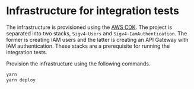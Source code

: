 # Infrastructure for integration tests

The infrastructure is provisioned using the [AWS CDK](https://docs.aws.amazon.com/cdk/api/latest/). The project is separated into two stacks, `Sigv4-Users` and `Sigv4-IamAuthentication`. The former is creating IAM users and the latter is creating an API Gateway with IAM authentication. These stacks are a prerequisite for running the integration tests.

Provision the infrastructure using the following commands.

```bash
yarn
yarn deploy
```
